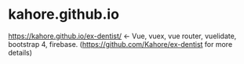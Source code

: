 # kahore.github.io
https://kahore.github.io/ex-dentist/ <- Vue, vuex, vue router, vuelidate, bootstrap 4, firebase. (https://github.com/Kahore/ex-dentist for more details)
